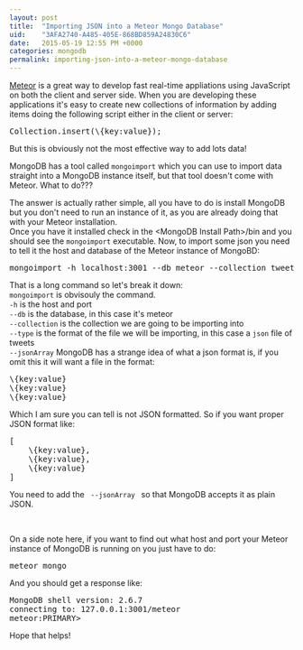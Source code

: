 ```yaml
---
layout: post
title:  "Importing JSON into a Meteor Mongo Database"
uid:	"3AFA2740-A485-405E-868BD859A24830C6"
date:   2015-05-19 12:55 PM +0000
categories: mongodb
permalink: importing-json-into-a-meteor-mongo-database
---
```

<p><a href="http://meteor.com/">Meteor</a> is a great way to develop fast real-time appliations using JavaScript on both the client and server side. When you are developing these applications it&#39;s easy to create new collections of information by adding items doing the following script either in the client or server:</p>

<pre>
Collection.insert(\{key:value});	
</pre>

<p>But this is obviously not the most effective way to add lots data!</p>

<p>MongoDB has a tool called <code>mongoimport</code> which you can use to import data straight into a MongoDB instance itself, but that tool doesn&#39;t come with Meteor. What to do???</p>

<p>The answer is actually rather simple, all you have to do is install MongoDB but you don&#39;t need to run an instance of it, as you are already doing that with your Meteor installation.<br />
Once you have it installed check in the &lt;MongoDB Install Path&gt;/bin and you should see the <code>mongoimport</code> executable. Now, to import some json you need to tell it the host and database of the Meteor instance of MongoBD:</p>

<pre>
mongoimport -h localhost:3001 --db meteor --collection tweets --type json --file exampletweets.json --jsonArray	
</pre>

<p>That is a long command so let&#39;s break it down:<br />
<code>mongoimport</code> is obvisouly the command.<br />
<code>-h</code> is the host and port<br />
<code>--db</code> is the database, in this case it&#39;s meteor<br />
<code>--collection</code> is the collection we are going to be importing into<br />
<code>--type</code> is the format of the file we will be importing, in this case a <code>json</code> file of tweets<br />
<code>--jsonArray</code> MongoDB has a strange idea of what a json format is, if you omit this it will want a file in the format:</p>

<pre>
\{key:value}
\{key:value}
\{key:value}
</pre>

<p>Which I am sure you can tell is not JSON formatted. So if you want proper JSON format like:</p>

<pre>
[
	\{key:value},
	\{key:value},
	\{key:value}
]
</pre>

<p>You need to add the <code> --jsonArray </code> so that MongoDB accepts it as plain JSON.</p>

<p>&nbsp;</p>

<p>On a side note here, if you want to find out what host and port your Meteor instance of MongoDB is running on you just have to do:</p>

<pre>
meteor mongo
</pre>

<p>And you should get a response like:</p>

<pre>
MongoDB shell version: 2.6.7
connecting to: 127.0.0.1:3001/meteor
meteor:PRIMARY&gt;	
</pre>

<p>Hope that helps!</p>

<p>&nbsp;</p>